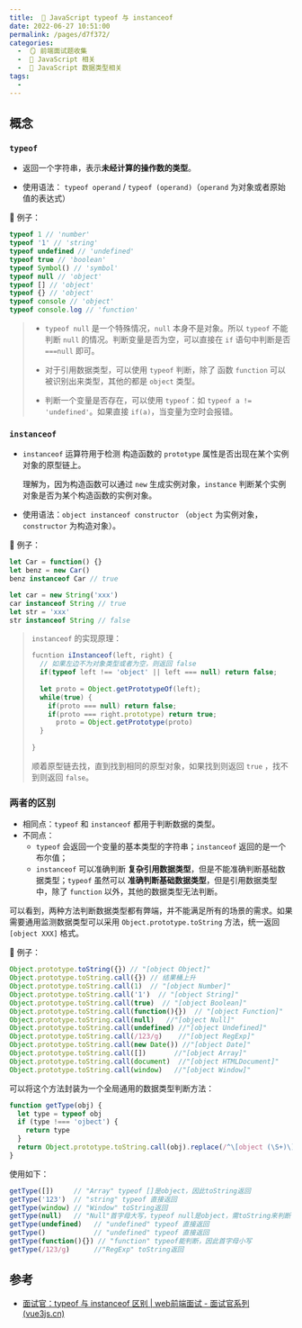 ```yaml
---
title:  🍏 JavaScript typeof 与 instanceof
date: 2022-06-27 10:51:00
permalink: /pages/d7f372/
categories:
  -  🪞 前端面试题收集
  -  🗾 JavaScript 相关
  -  🍎 JavaScript 数据类型相关
tags:
  - 
---
```



## 概念

### `typeof`

+ 返回一个字符串，表示**未经计算的操作数的类型**。

+ 使用语法： `typeof operand`  / `typeof (operand)`（`operand` 为对象或者原始值的表达式）



🌰 例子：

```js
typeof 1 // 'number'
typeof '1' // 'string'
typeof undefined // 'undefined'
typeof true // 'boolean'
typeof Symbol() // 'symbol'
typeof null // 'object'
typeof [] // 'object'
typeof {} // 'object'
typeof console // 'object'
typeof console.log // 'function'
```

> + `typeof null` 是一个特殊情况，`null` 本身不是对象。所以 `typeof` 不能判断 `null` 的情况。判断变量是否为空，可以直接在 `if` 语句中判断是否 `===null` 即可。
> + 对于引用数据类型，可以使用 `typeof` 判断，除了 函数 `function`  可以被识别出来类型，其他的都是 `object` 类型。
>
> + 判断一个变量是否存在，可以使用 `typeof`：如 `typeof a != 'undefined'`。如果直接 `if(a)`，当变量为空时会报错。



### `instanceof` 

+ `instanceof` 运算符用于检测 构造函数的 `prototype` 属性是否出现在某个实例对象的原型链上。

  理解为，因为构造函数可以通过 `new` 生成实例对象，`instance` 判断某个实例对象是否为某个构造函数的实例对象。

+ 使用语法：`object instanceof constructor` （`object` 为实例对象，`constructor` 为构造对象）。



🌰 例子：

```js
let Car = function() {}
let benz = new Car()
benz instanceof Car // true

let car = new String('xxx')
car instanceof String // true
let str = 'xxx'
str instanceof String // false
```



> `instanceof` 的实现原理：
>
> ```js
> fucntion iInstanceof(left, right) {
>   // 如果左边不为对象类型或者为空，则返回 false
>   if(typeof left !== 'object' || left === null) return false;
>   
>   let proto = Object.getPrototypeOf(left);
>   while(true) {
>     if(proto === null) return false;
>     if(proto === right.prototype) return true;
>    	proto = Object.getPrototype(proto)
>   }
>   
> }
> ```
>
> 顺着原型链去找，直到找到相同的原型对象，如果找到则返回 `true` ，找不到则返回 `false`。



### 两者的区别

+ 相同点：`typeof` 和 `instanceof` 都用于判断数据的类型。
+ 不同点：
  + `typeof` 会返回一个变量的基本类型的字符串；`instanceof` 返回的是一个布尔值；
  + `instanceof` 可以准确判断 **复杂引用数据类型**，但是不能准确判断基础数据类型；`typeof` 虽然可以 **准确判断基础数据类型**，但是引用数据类型中，除了 `function` 以外，其他的数据类型无法判断。



可以看到，两种方法判断数据类型都有弊端，并不能满足所有的场景的需求。如果需要通用监测数据类型可以采用 `Object.prototype.toString` 方法，统一返回 `[object XXX]` 格式。

🌰 例子：
```js
Object.prototype.toString({}) // "[object Object]"
Object.prototype.toString.call({}) // 结果桶上升
Object.prototype.toString.call(1)  // "[object Number]"
Object.prototype.toString.call('1')  // "[object String]"
Object.prototype.toString.call(true)  // "[object Boolean]"
Object.prototype.toString.call(function(){})  // "[object Function]"
Object.prototype.toString.call(null)   //"[object Null]"
Object.prototype.toString.call(undefined) //"[object Undefined]"
Object.prototype.toString.call(/123/g)    //"[object RegExp]"
Object.prototype.toString.call(new Date()) //"[object Date]"
Object.prototype.toString.call([])       //"[object Array]"
Object.prototype.toString.call(document)  //"[object HTMLDocument]"
Object.prototype.toString.call(window)   //"[object Window]"

```



可以将这个方法封装为一个全局通用的数据类型判断方法：

```js
function getType(obj) {
  let type = typeof obj
  if (type !=== 'ojbect') {
    return type
  }
  return Object.prototype.toString.call(obj).replace(/^\[object (\S+)\]$/, '$1');
}
```

使用如下：
```js
getType([])     // "Array" typeof []是object，因此toString返回
getType('123')  // "string" typeof 直接返回
getType(window) // "Window" toString返回
getType(null)   // "Null"首字母大写，typeof null是object，需toString来判断
getType(undefined)   // "undefined" typeof 直接返回
getType()            // "undefined" typeof 直接返回
getType(function(){}) // "function" typeof能判断，因此首字母小写
getType(/123/g)      //"RegExp" toString返回
```



## 参考

+ [面试官：typeof 与 instanceof 区别 | web前端面试 - 面试官系列 (vue3js.cn)](https://vue3js.cn/interview/JavaScript/typeof_instanceof.html#三、区别)
